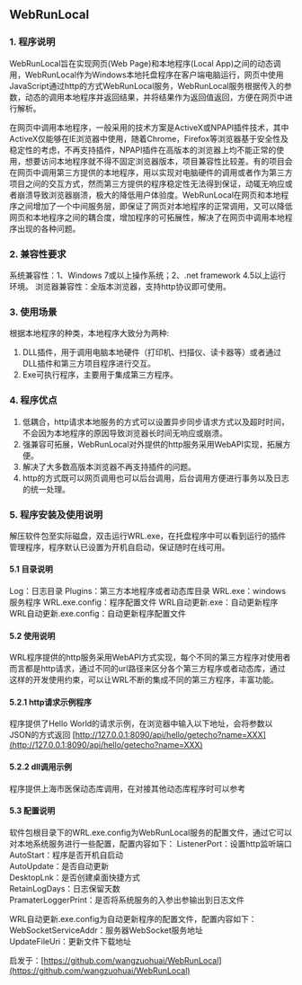 ## WebRunLocal
### 1. 程序说明
WebRunLocal旨在实现网页(Web Page)和本地程序(Local App)之间的动态调用，WebRunLocal作为Windows本地托盘程序在客户端电脑运行，网页中使用JavaScript通过http的方式WebRunLocal服务，WebRunLocal服务根据传入的参数，动态的调用本地程序并返回结果，并将结果作为返回值返回，方便在网页中进行解析。

在网页中调用本地程序，一般采用的技术方案是ActiveX或NPAPI插件技术，其中ActiveX仅能够在IE浏览器中使用，随着Chrome，Firefox等浏览器基于安全性及稳定性的考虑，不再支持插件，NPAPI插件在高版本的浏览器上均不能正常的使用，想要访问本地程序就不得不固定浏览器版本，项目兼容性比较差。有的项目会在网页中调用第三方提供的本地程序，用以实现对电脑硬件的调用或者作为第三方项目之间的交互方式，然而第三方提供的程序稳定性无法得到保证，动辄无响应或者崩溃导致浏览器崩溃，极大的降低用户体验度。WebRunLocal在网页和本地程序之间增加了一个中间服务层，即保证了网页对本地程序的正常调用，又可以降低网页和本地程序之间的耦合度，增加程序的可拓展性，解决了在网页中调用本地程序出现的各种问题。

### 2. 兼容性要求
系统兼容性：1、Windows 7或以上操作系统；2、.net framework 4.5以上运行环境。
浏览器兼容性：全版本浏览器，支持http协议即可使用。

### 3. 使用场景
根据本地程序的种类，本地程序大致分为两种:

1. DLL插件，用于调用电脑本地硬件（打印机、扫描仪、读卡器等）或者通过DLL插件和第三方项目程序进行交互。
2. Exe可执行程序，主要用于集成第三方程序。

### 4. 程序优点

1. 低耦合，http请求本地服务的方式可以设置异步同步请求方式以及超时时间，不会因为本地程序的原因导致浏览器长时间无响应或崩溃。
2. 强兼容可拓展，WebRunLocal对外提供的http服务采用WebAPI实现，拓展方便。
3. 解决了大多数高版本浏览器不再支持插件的问题。
4. http的方式既可以网页调用也可以后台调用，后台调用方便进行事务以及日志的统一处理。

### 5. 程序安装及使用说明
解压软件包至实际磁盘，双击运行WRL.exe，在托盘程序中可以看到运行的插件管理程序，程序默认已设置为开机自启动，保证随时在线可用。
#### 5.1 目录说明
Log：日志目录
Plugins：第三方本地程序或者动态库目录
WRL.exe：windows 服务程序
WRL.exe.config：程序配置文件
WRL自动更新.exe：自动更新程序
WRL自动更新.exe.config：自动更新程序配置文件

#### 5.2 使用说明
WRL程序提供的http服务采用WebAPI方式实现，每个不同的第三方程序对使用者而言都是http请求，通过不同的url路径来区分各个第三方程序或者动态库，通过这样的开发使用约束，可以让WRL不断的集成不同的第三方程序，丰富功能。
#### 5.2.1 http请求示例程序
程序提供了Hello World的请求示例，在浏览器中输入以下地址，会将参数以JSON的方式返回
[http://127.0.0.1:8090/api/hello/getecho?name=XXX](http://127.0.0.1:8090/api/hello/getecho?name=XXX)
#### 5.2.2 dll调用示例
程序提供上海市医保动态库调用，在对接其他动态库程序时可以参考

#### 5.3 配置说明
软件包根目录下的WRL.exe.config为WebRunLocal服务的配置文件，通过它可以对本地系统服务进行一些配置，配置内容如下：
ListenerPort：设置http监听端口<br />
AutoStart：程序是否开机自启动<br />
AutoUpdate：是否自动更新<br />
DesktopLnk：是否创建桌面快捷方式<br />
RetainLogDays：日志保留天数<br />
PramaterLoggerPrint：是否将系统服务的入参出参输出到日志文件<br />

WRL自动更新.exe.config为自动更新程序的配置文件，配置内容如下：
WebSocketServiceAddr：服务器WebSocket服务地址<br />
UpdateFileUri：更新文件下载地址


启发于：[https://github.com/wangzuohuai/WebRunLocal](https://github.com/wangzuohuai/WebRunLocal)

